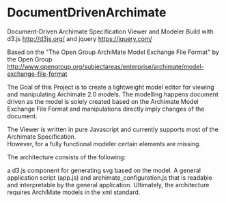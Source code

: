 # DocumentDrivenArchimate
Document-Driven Archimate Specification Viewer and Modeler
Build with d3.js http://d3js.org/ and jquery https://jquery.com/

Based on the "The Open Group ArchiMate Model Exchange File Format" by the Open Group http://www.opengroup.org/subjectareas/enterprise/archimate/model-exchange-file-format

The Goal of this Project is to create a lightweight model editor for viewing and manipulating Archimate 2.0 models. The modelling happens document driven as the model is solely created based on the Archimate Model Exchange File Format and manipulations directly imply changes of the document. 

The Viewer is written in pure Javascript and currently supports most of the Archimate Specification.  
However, for a fully functional modeler certain elements are missing.

The architecture consists of the following:

a d3.js component for generating svg based on the model. A general application script (app.js) and archimate_configuration.js that is readable and interpretable by the general application. Ultimately, the architecture requires ArchiMate models in the xml standard.
